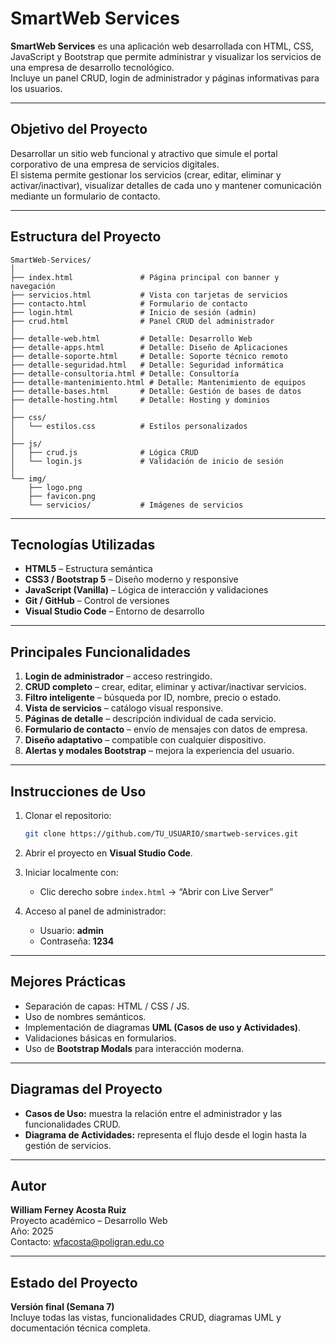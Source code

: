 # SmartWeb Services

**SmartWeb Services** es una aplicación web desarrollada con HTML, CSS, JavaScript y Bootstrap que permite administrar y visualizar los servicios de una empresa de desarrollo tecnológico.  
Incluye un panel CRUD, login de administrador y páginas informativas para los usuarios.

---

## Objetivo del Proyecto
Desarrollar un sitio web funcional y atractivo que simule el portal corporativo de una empresa de servicios digitales.  
El sistema permite gestionar los servicios (crear, editar, eliminar y activar/inactivar), visualizar detalles de cada uno y mantener comunicación mediante un formulario de contacto.

---

## Estructura del Proyecto

```
SmartWeb-Services/
│
├── index.html               # Página principal con banner y navegación
├── servicios.html           # Vista con tarjetas de servicios
├── contacto.html            # Formulario de contacto
├── login.html               # Inicio de sesión (admin)
├── crud.html                # Panel CRUD del administrador
│
├── detalle-web.html         # Detalle: Desarrollo Web
├── detalle-apps.html        # Detalle: Diseño de Aplicaciones
├── detalle-soporte.html     # Detalle: Soporte técnico remoto
├── detalle-seguridad.html   # Detalle: Seguridad informática
├── detalle-consultoria.html # Detalle: Consultoría
├── detalle-mantenimiento.html # Detalle: Mantenimiento de equipos
├── detalle-bases.html       # Detalle: Gestión de bases de datos
├── detalle-hosting.html     # Detalle: Hosting y dominios
│
├── css/
│   └── estilos.css          # Estilos personalizados
│
├── js/
│   ├── crud.js              # Lógica CRUD
│   └── login.js             # Validación de inicio de sesión
│
└── img/
    ├── logo.png
    ├── favicon.png
    └── servicios/           # Imágenes de servicios
```

---

## Tecnologías Utilizadas

- **HTML5** – Estructura semántica  
- **CSS3 / Bootstrap 5** – Diseño moderno y responsive  
- **JavaScript (Vanilla)** – Lógica de interacción y validaciones  
- **Git / GitHub** – Control de versiones  
- **Visual Studio Code** – Entorno de desarrollo

---

## Principales Funcionalidades

1. **Login de administrador** – acceso restringido.  
2. **CRUD completo** – crear, editar, eliminar y activar/inactivar servicios.  
3. **Filtro inteligente** – búsqueda por ID, nombre, precio o estado.  
4. **Vista de servicios** – catálogo visual responsive.  
5. **Páginas de detalle** – descripción individual de cada servicio.  
6. **Formulario de contacto** – envío de mensajes con datos de empresa.  
7. **Diseño adaptativo** – compatible con cualquier dispositivo.  
8. **Alertas y modales Bootstrap** – mejora la experiencia del usuario.

---

## Instrucciones de Uso

1. Clonar el repositorio:
   ```bash
   git clone https://github.com/TU_USUARIO/smartweb-services.git
   ```

2. Abrir el proyecto en **Visual Studio Code**.

3. Iniciar localmente con:
   - Clic derecho sobre `index.html` → “Abrir con Live Server”

4. Acceso al panel de administrador:
   - Usuario: **admin**  
   - Contraseña: **1234**

---

## Mejores Prácticas

- Separación de capas: HTML / CSS / JS.  
- Uso de nombres semánticos.  
- Implementación de diagramas **UML (Casos de uso y Actividades)**.  
- Validaciones básicas en formularios.  
- Uso de **Bootstrap Modals** para interacción moderna.

---

## Diagramas del Proyecto

- **Casos de Uso:** muestra la relación entre el administrador y las funcionalidades CRUD.  
- **Diagrama de Actividades:** representa el flujo desde el login hasta la gestión de servicios.

---

## Autor

**William Ferney Acosta Ruiz**  
Proyecto académico – Desarrollo Web  
Año: 2025  
Contacto: wfacosta@poligran.edu.co

---

## Estado del Proyecto

**Versión final (Semana 7)**  
Incluye todas las vistas, funcionalidades CRUD, diagramas UML y documentación técnica completa.
